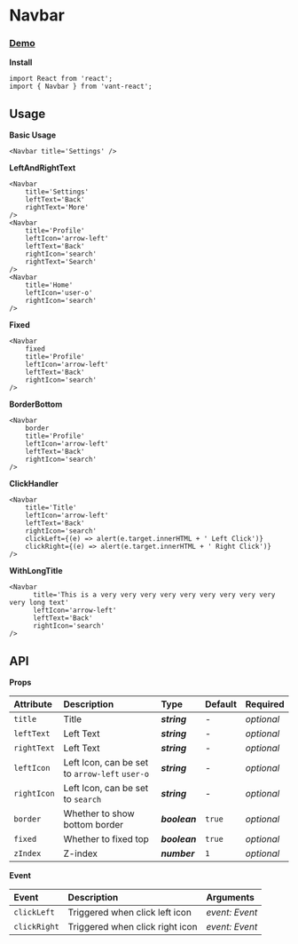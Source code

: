 # Navbar

### [Demo](https://vant.bctc.io/?path=/story/navbar--navbar-title)

**Install**

```text
import React from 'react';
import { Navbar } from 'vant-react';
```

## Usage

**Basic Usage**

```text
<Navbar title='Settings' />
```

**LeftAndRightText**

```text
<Navbar
    title='Settings'
    leftText='Back'
    rightText='More'
/>
<Navbar
    title='Profile'
    leftIcon='arrow-left'
    leftText='Back'
    rightIcon='search'
    rightText='Search'
/>
<Navbar
    title='Home'
    leftIcon='user-o'
    rightIcon='search'
/>
```

**Fixed**

```text
<Navbar
    fixed
    title='Profile'
    leftIcon='arrow-left'
    leftText='Back'
    rightIcon='search'
/>
```

**BorderBottom**

```text
<Navbar
    border
    title='Profile'
    leftIcon='arrow-left'
    leftText='Back'
    rightIcon='search'
/>
```

**ClickHandler**

```text
<Navbar
    title='Title'
    leftIcon='arrow-left'
    leftText='Back'
    rightIcon='search'
    clickLeft={(e) => alert(e.target.innerHTML + ' Left Click')}
    clickRight={(e) => alert(e.target.innerHTML + ' Right Click')}
/>
```

**WithLongTitle**

```text
<Navbar
      title='This is a very very very very very very very very very very long text'
      leftIcon='arrow-left'
      leftText='Back'
      rightIcon='search'
/>
```

## API

**Props**

| Attribute | Description | Type | Default | Required |
| :--- | :--- | :--- | :--- | :--- |
| `title` | Title | _**string**_ | - | _optional_ |
| `leftText` | Left Text | _**string**_ | - | _optional_ |
| `rightText` | Left Text | _**string**_ | - | _optional_ |
| `leftIcon` | Left Icon, can be set to `arrow-left` `user-o` | _**string**_ | - | _optional_ |
| `rightIcon` | Left Icon, can be set to `search` | _**string**_ | - | _optional_ |
| `border` | Whether to show bottom border | _**boolean**_ | `true` | _optional_ |
| `fixed` | Whether to fixed top | _**boolean**_ | `true` | _optional_ |
| `zIndex` | Z-index | _**number**_ | `1` | _optional_ |

**Event**

| Event | Description | Arguments |
| :--- | :--- | :--- |
| `clickLeft` | Triggered when click left icon | _event: Event_ |
| `clickRight` | Triggered when click right icon | _event: Event_ |


